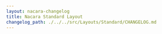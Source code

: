 ```yaml
---
layout: nacara-changelog
title: Nacara Standard Layout
changelog_path: ./../../src/Layouts/Standard/CHANGELOG.md
---
```

